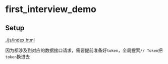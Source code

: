 # first_interview_demo

## Setup

[./js/index.html](./js/index.html)

因为都涉及到对应的数据接口请求，需要提前准备好`token`，全局搜索`// Token`把`token`换进去
